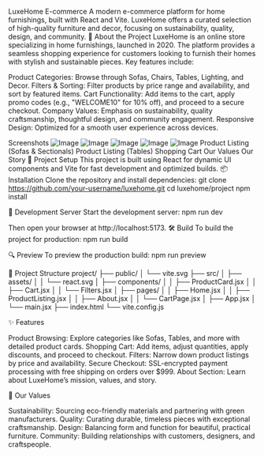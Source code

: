 LuxeHome E-commerce
A modern e-commerce platform for home furnishings, built with React and Vite. LuxeHome offers a curated selection of high-quality furniture and decor, focusing on sustainability, quality, design, and community.
📖 About the Project
LuxeHome is an online store specializing in home furnishings, launched in 2020. The platform provides a seamless shopping experience for customers looking to furnish their homes with stylish and sustainable pieces. Key features include:

Product Categories: Browse through Sofas, Chairs, Tables, Lighting, and Decor.
Filters & Sorting: Filter products by price range and availability, and sort by featured items.
Cart Functionality: Add items to the cart, apply promo codes (e.g., "WELCOME10" for 10% off), and proceed to a secure checkout.
Company Values: Emphasis on sustainability, quality craftsmanship, thoughtful design, and community engagement.
Responsive Design: Optimized for a smooth user experience across devices.

Screenshots
![Image](https://github.com/user-attachments/assets/c0717432-6d46-430b-a5ba-c4fe1fb43c57)
![Image](https://github.com/user-attachments/assets/2ebc5a8d-b52b-4097-a311-2698275dcb1e)
![Image](https://github.com/user-attachments/assets/c0b53208-fe1b-4bfa-a71a-a8e6386920b8)
![Image](https://github.com/user-attachments/assets/bc134e66-55ec-43c6-82cc-b55204371ce2)
![Image](https://github.com/user-attachments/assets/ceb9c55e-ac80-47a6-9125-74836af27d58)
Product Listing (Sofas & Sectionals)
Product Listing (Tables)
Shopping Cart
Our Values
Our Story
🚀 Project Setup
This project is built using React for dynamic UI components and Vite for fast development and optimized builds.
📦 Installation
Clone the repository and install dependencies:
git clone https://github.com/your-username/luxehome.git
cd luxehome/project
npm install

🔧 Development Server
Start the development server:
npm run dev

Then open your browser at http://localhost:5173.
🛠 Build
To build the project for production:
npm run build

🔍 Preview
To preview the production build:
npm run preview

🧾 Project Structure
project/
├── public/
│   └── vite.svg
├── src/
│   ├── assets/
│   │   └── react.svg
│   ├── components/
│   │   ├── ProductCard.jsx
│   │   ├── Cart.jsx
│   │   └── Filters.jsx
│   ├── pages/
│   │   ├── Home.jsx
│   │   ├── ProductListing.jsx
│   │   ├── About.jsx
│   │   └── CartPage.jsx
│   ├── App.jsx
│   └── main.jsx
├── index.html
└── vite.config.js

✨ Features

Product Browsing: Explore categories like Sofas, Tables, and more with detailed product cards.
Shopping Cart: Add items, adjust quantities, apply discounts, and proceed to checkout.
Filters: Narrow down product listings by price and availability.
Secure Checkout: SSL-encrypted payment processing with free shipping on orders over $999.
About Section: Learn about LuxeHome’s mission, values, and story.

🌟 Our Values

Sustainability: Sourcing eco-friendly materials and partnering with green manufacturers.
Quality: Curating durable, timeless pieces with exceptional craftsmanship.
Design: Balancing form and function for beautiful, practical furniture.
Community: Building relationships with customers, designers, and craftspeople.



